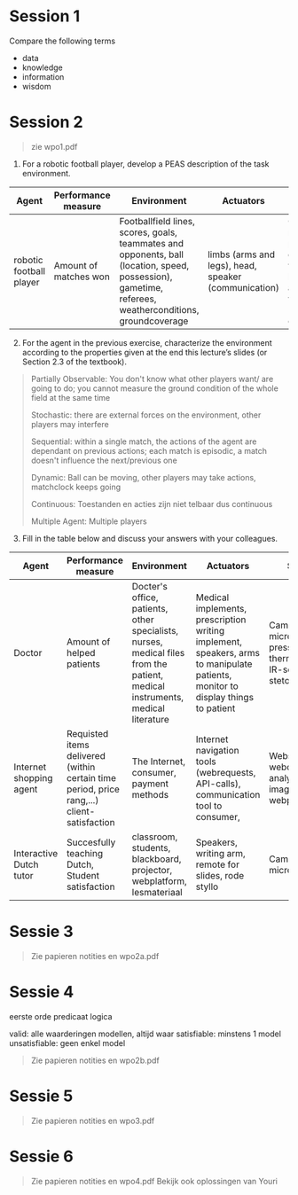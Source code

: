 # Session 1
Compare the following terms
- data
- knowledge
- information
- wisdom

# Session 2
> zie wpo1.pdf

1. For a robotic football player, develop a PEAS description of the task environment. 

| Agent                   | Performance measure   | Environment                                                                                                                                            | Actuators                                            | Sensors                                                                                                                                                                 |
| ----------------------- | --------------------- | ------------------------------------------------------------------------------------------------------------------------------------------------------ | ---------------------------------------------------- | ----------------------------------------------------------------------------------------------------------------------------------------------------------------------- |
| robotic football player | Amount of matches won | Footballfield lines, scores, goals, teammates and opponents, ball (location, speed, possession), gametime, referees, weatherconditions, groundcoverage | limbs (arms and legs), head, speaker (communication) | Orientation, cameras, microphone, pressuresensors, distancemeasurements, weatherinstruments, balance/gyroscope, accelerometer, voltmeter (batterijpercentage checken),  |

2. For the agent in the previous exercise, characterize the environment according to the properties given at the end this lecture’s slides (or Section 2.3 of the textbook). 
> Partially Observable: You don't know what other players want/ are going to do; you cannot measure the ground condition of the whole field at the same time
> 
> Stochastic: there are external forces on the environment, other players may interfere
> 
> Sequential: within a single match, the actions of the agent are dependant on previous actions; each match is episodic, a match doesn't influence the next/previous one
> 
> Dynamic: Ball can be moving, other players may take actions, matchclock keeps going
> 
> Continuous: Toestanden en acties zijn niet telbaar dus continuous
> 
> Multiple Agent: Multiple players

3. Fill in the table below and discuss your answers with your colleagues.

| Agent                   | Performance measure                                                                        | Environment                                                                                                                   | Actuators                                                                                                                       | Sensors                                                                  |
| ----------------------- | ------------------------------------------------------------------------------------------ | ----------------------------------------------------------------------------------------------------------------------------- | ------------------------------------------------------------------------------------------------------------------------------- | ------------------------------------------------------------------------ |
| Doctor                  | Amount of helped patients                                                                  | Docter's office, patients, other specialists, nurses, medical files from the patient, medical instruments, medical literature | Medical implements, prescription writing implement, speakers, arms to manipulate patients, monitor to display things to patient | Camera, microphone, pressuresensors, thermometer, IR-scanner, stetoscope |
| Internet shopping agent | Requisted items delivered (within certain time period, price rang,...) client-satisfaction | The Internet, consumer, payment methods                                                                                       | Internet navigation tools (webrequests, API-calls), communication tool to consumer,                                             | Webscraper, webcontent analyser (text, images, webpages,...)             |
| Interactive Dutch tutor | Succesfully teaching Dutch, Student satisfaction                                           | classroom, students, blackboard, projector, webplatform, lesmateriaal                                                         | Speakers, writing arm, remote for slides, rode styllo                                                                           | Camera, microphone                                                       |

# Sessie 3
> Zie papieren notities en wpo2a.pdf

# Sessie 4
eerste orde predicaat logica

valid: alle waarderingen modellen, altijd waar
satisfiable: minstens 1 model
unsatisfiable: geen enkel model

> Zie papieren notities en wpo2b.pdf

# Sessie 5
> Zie papieren notities en wpo3.pdf

# Sessie 6
> Zie papieren notities en wpo4.pdf
> Bekijk ook oplossingen van Youri

